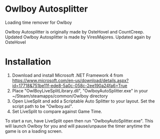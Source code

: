 # Owlboy Autosplitter
Loading time remover for Owlboy

Owlboy Autosplitter is originally made by OsteHovel and CountCreep.
Updated Owlboy Autosplitter is made by ViresMajores.
Updated again by OsteHovel

# Installation
1) Download and install Microsoft .NET Framework 4 from https://www.microsoft.com/en-us/download/details.aspx?id=17718&751be11f-ede8-5a0c-058c-2ee190a24fa6=True
2) Place "OwlBoyLiveSplitLibrary.dll", "OwlboyAutoSplitter.exe" in your ~/Steam/steamapps/common/Owlboy directory
3) Open LiveSplit and add a Scriptable Auto Splitter to your layout. Set the script path to be "Owlboy.asl".
4) Set LiveSplit to compare against Game Time.

To start a run, have LiveSplit open then run "OwlboyAutoSplitter.exe". This will launch Owlboy for you and will pause/unpause the timer anytime the game is on a loading screen.